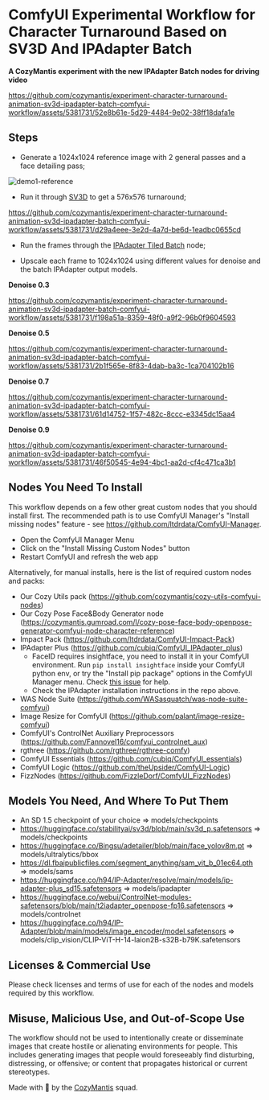 # ComfyUI Experimental Workflow for Character Turnaround Based on SV3D And IPAdapter Batch

**A CozyMantis experiment with the new IPAdapter Batch nodes for driving video**

https://github.com/cozymantis/experiment-character-turnaround-animation-sv3d-ipadapter-batch-comfyui-workflow/assets/5381731/52e8b61e-5d29-4484-9e02-38ff18dafa1e

## Steps

- Generate a 1024x1024 reference image with 2 general passes and a face detailing pass;

![demo1-reference](https://github.com/cozymantis/experiment-character-turnaround-animation-sv3d-ipadapter-batch-comfyui-workflow/assets/5381731/d7b0e0d8-b78b-4f73-ae14-5910180cbd13)

- Run it through [SV3D](https://sv3d.github.io/) to get a 576x576 turnaround;

https://github.com/cozymantis/experiment-character-turnaround-animation-sv3d-ipadapter-batch-comfyui-workflow/assets/5381731/d29a4eee-3e2d-4a7d-be6d-1eadbc0655cd

- Run the frames through the [IPAdapter Tiled Batch](https://github.com/cubiq/ComfyUI_IPAdapter_plus) node;

- Upscale each frame to 1024x1024 using different values for denoise and the batch IPAdapter output models.

**Denoise 0.3**

https://github.com/cozymantis/experiment-character-turnaround-animation-sv3d-ipadapter-batch-comfyui-workflow/assets/5381731/f198a51a-8359-48f0-a9f2-96b0f9604593

**Denoise 0.5**

https://github.com/cozymantis/experiment-character-turnaround-animation-sv3d-ipadapter-batch-comfyui-workflow/assets/5381731/2b1f565e-8f83-4dab-ba3c-1ca704102b16

**Denoise 0.7**

https://github.com/cozymantis/experiment-character-turnaround-animation-sv3d-ipadapter-batch-comfyui-workflow/assets/5381731/61d14752-1f57-482c-8ccc-e3345dc15aa4

**Denoise 0.9**

https://github.com/cozymantis/experiment-character-turnaround-animation-sv3d-ipadapter-batch-comfyui-workflow/assets/5381731/46f50545-4e94-4bc1-aa2d-cf4c471ca3b1


## Nodes You Need To Install

This workflow depends on a few other great custom nodes that you should install first. The recommended path is to use ComfyUI Manager's "Install missing nodes" feature - see https://github.com/ltdrdata/ComfyUI-Manager.

- Open the ComfyUI Manager Menu
- Click on the "Install Missing Custom Nodes" button
- Restart ComfyUI and refresh the web app

Alternatively, for manual installs, here is the list of required custom nodes and packs:

- Our Cozy Utils pack (https://github.com/cozymantis/cozy-utils-comfyui-nodes)
- Our Cozy Pose Face&Body Generator node (https://cozymantis.gumroad.com/l/cozy-pose-face-body-openpose-generator-comfyui-node-character-reference)
- Impact Pack (https://github.com/ltdrdata/ComfyUI-Impact-Pack)
- IPAdapter Plus (https://github.com/cubiq/ComfyUI_IPAdapter_plus)
  - FaceID requires insightface, you need to install it in your ComfyUI environment. Run `pip install insightface` inside your ComfyUI python env, or try the "Install pip package" options in the ComfyUI Manager menu. Check [this issue](https://github.com/cubiq/ComfyUI_IPAdapter_plus/issues/162) for help.
  - Check the IPAdapter installation instructions in the repo above.
- WAS Node Suite (https://github.com/WASasquatch/was-node-suite-comfyui)
- Image Resize for ComfyUI (https://github.com/palant/image-resize-comfyui)
- ComfyUI's ControlNet Auxiliary Preprocessors (https://github.com/Fannovel16/comfyui_controlnet_aux)
- rgthree (https://github.com/rgthree/rgthree-comfy)
- ComfyUI Essentials (https://github.com/cubiq/ComfyUI_essentials)
- ComfyUI Logic (https://github.com/theUpsider/ComfyUI-Logic)
- FizzNodes (https://github.com/FizzleDorf/ComfyUI_FizzNodes)

## Models You Need, And Where To Put Them

- An SD 1.5 checkpoint of your choice => models/checkpoints
- https://huggingface.co/stabilityai/sv3d/blob/main/sv3d_p.safetensors => models/checkpoints
- https://huggingface.co/Bingsu/adetailer/blob/main/face_yolov8m.pt => models/ultralytics/bbox
- https://dl.fbaipublicfiles.com/segment_anything/sam_vit_b_01ec64.pth => models/sams
- https://huggingface.co/h94/IP-Adapter/resolve/main/models/ip-adapter-plus_sd15.safetensors => models/ipadapter
- https://huggingface.co/webui/ControlNet-modules-safetensors/blob/main/t2iadapter_openpose-fp16.safetensors => models/controlnet
- https://huggingface.co/h94/IP-Adapter/blob/main/models/image_encoder/model.safetensors => models/clip_vision/CLIP-ViT-H-14-laion2B-s32B-b79K.safetensors

## Licenses & Commercial Use

Please check licenses and terms of use for each of the nodes and models required by this workflow.

## Misuse, Malicious Use, and Out-of-Scope Use

The workflow should not be used to intentionally create or disseminate images that create hostile or alienating environments for people. This includes generating images that people would foreseeably find disturbing, distressing, or offensive; or content that propagates historical or current stereotypes.

Made with 💚 by the [CozyMantis](https://cozymantis.gumroad.com/) squad.
